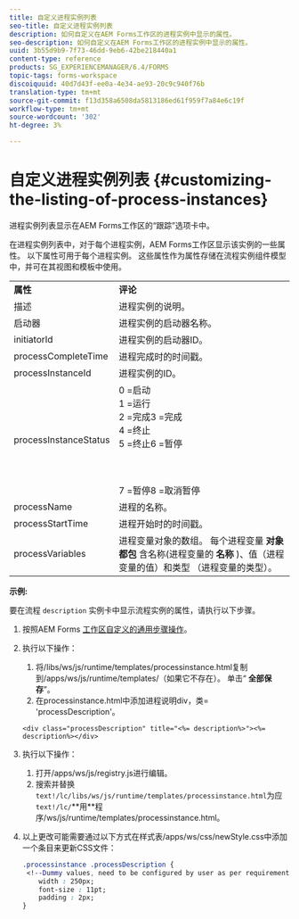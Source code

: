 ```yaml
---
title: 自定义进程实例列表
seo-title: 自定义进程实例列表
description: 如何自定义在AEM Forms工作区的进程实例中显示的属性。
seo-description: 如何自定义在AEM Forms工作区的进程实例中显示的属性。
uuid: 3b55d9b9-7f73-46dd-9eb6-42be218440a1
content-type: reference
products: SG_EXPERIENCEMANAGER/6.4/FORMS
topic-tags: forms-workspace
discoiquuid: 40d7d43f-ee0a-4e34-ae93-20c9c940f76b
translation-type: tm+mt
source-git-commit: f13d358a6508da5813186ed61f959f7a84e6c19f
workflow-type: tm+mt
source-wordcount: '302'
ht-degree: 3%

---
```



# 自定义进程实例列表 {#customizing-the-listing-of-process-instances}

进程实例列表显示在AEM Forms工作区的“跟踪”选项卡中。

在进程实例列表中，对于每个进程实例，AEM Forms工作区显示该实例的一些属性。 以下属性可用于每个进程实例。 这些属性作为属性存储在流程实例组件模型中，并可在其视图和模板中使用。

<table> 
 <tbody> 
  <tr> 
   <td><strong>属性</strong></td> 
   <td><strong>评论</strong></td> 
  </tr> 
  <tr> 
   <td>描述</td> 
   <td>进程实例的说明。</td> 
  </tr> 
  <tr> 
   <td>启动器</td> 
   <td>进程实例的启动器名称。</td> 
  </tr> 
  <tr> 
   <td>initiatorId</td> 
   <td>进程实例的启动器ID。</td> 
  </tr> 
  <tr> 
   <td>processCompleteTime</td> 
   <td>进程完成时的时间戳。</td> 
  </tr> 
  <tr> 
   <td>processInstanceId</td> 
   <td>进程实例的ID。</td> 
  </tr> 
  <tr> 
   <td>processInstanceStatus</td> 
   <td>0 =启动<br /> 1 =运行<br /> 2 =完成3 =完成<br /> 4 =终止<br /> 5 =终止6 =暂停<br /><br /><br /><br /> 7 =暂停8 =取消暂停</td> 
  </tr> 
  <tr> 
   <td>processName</td> 
   <td>进程的名称。</td> 
  </tr> 
  <tr> 
   <td>processStartTime</td> 
   <td>进程开始时的时间戳。</td> 
  </tr> 
  <tr> 
   <td>processVariables</td> 
   <td>进程变量对象的数组。 每个进程变量 <strong>对象都包</strong> 含名称(进程变量的 <strong>名称</strong> )、值（进程变量的值）和类型<strong></strong> （进程变量的类型）。</td> 
  </tr> 
 </tbody> 
</table>

**示例:**

要在流程 `description` 实例卡中显示流程实例的属性，请执行以下步骤。

1. 按照AEM Forms [工作区自定义的通用步骤操作](/help/forms/using/generic-steps-html-workspace-customization.md)。
1. 执行以下操作：

   1. 将/libs/ws/js/runtime/templates/processinstance.html复制到/apps/ws/js/runtime/templates/（如果它不存在）。 单击“ **全部保存**”。
   1. 在processinstance.html中添加进程说明div，类= &#39;processDescription&#39;。

   ```
   <div class="processDescription" title="<%= description%>"><%= description%></div>
   ```

1. 执行以下操作：

   1. 打开/apps/ws/js/registry.js进行编辑。
   1. 搜索并替换 `text!/lc/libs/ws/js/runtime/templates/processinstance.html`为应 `text!/lc/`**用&#x200B;**程序/ws/js/runtime/templates/processinstance.html。

1. 以上更改可能需要通过以下方式在样式表/apps/ws/css/newStyle.css中添加一个条目来更新CSS文件：

   ```css
   .processinstance .processDescription {
    <!--Dummy values, need to be configured by user as per requirement as well as user can add or delete any property depending upon requirement-->
       width : 250px;
       font-size : 11pt;
       padding : 2px;
   }
   ```
